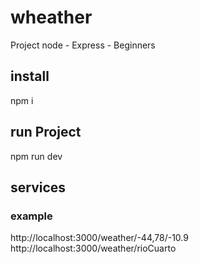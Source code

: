# wheather
Project node - Express - Beginners

## install
npm i

## run Project 
npm run dev

## services

### example
http://localhost:3000/weather/-44,78/-10.9
http://localhost:3000/weather/rioCuarto





